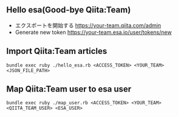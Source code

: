 ## Hello esa(Good-bye Qiita:Team)

* エクスポートを開始する https://your-team.qiita.com/admin
* Generate new token https://your-team.esa.io/user/tokens/new

## Import Qiita:Team articles

```
bundle exec ruby ./hello_esa.rb <ACCESS_TOKEN> <YOUR_TEAM> <JSON_FILE_PATH>
```

## Map Qiita:Team user to esa user

```
bundle exec ruby ./map_user.rb <ACCESS_TOKEN> <YOUR_TEAM> <QIITA_TEAM_USER> <ESA_USER>
```
